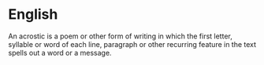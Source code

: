 English
====
An acrostic  is a poem or other form of writing in which the first letter,
syllable or word of each line, paragraph or other recurring feature in the
text spells out a word or a message.
